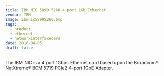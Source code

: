 ```yaml
---
title: IBM NIC 5899 5260 4 port 1Gb Ethernet
vendor: IBM
image: ibmnic58995260.bmp
tags:
  - product
  - ethernet
  - networkinterfacecard
date: 2016-04-05
draft: false
---
```


The IBM NIC is a 4 port 1Gbps Ethernet card based upon the Broadcom® NetXtreme® BCM 5719 PCIe2 4-port 1GbE Adapter.
